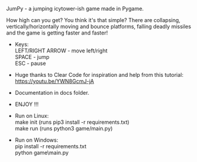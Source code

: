 JumPy - a jumping icytower-ish game made in Pygame.

How high can you get? You think it's that simple? There are collapsing, vertically/horizontally moving and bounce platforms, falling deadly missiles and the game is getting faster and faster!

- Keys:  
LEFT/RIGHT ARROW - move left/right  
SPACE - jump  
ESC - pause  

- Huge thanks to Clear Code for inspiration and help from this tutorial:  
https://youtu.be/YWN8GcmJ-jA

- Documentation in docs folder.

- ENJOY !!!

- Run on Linux:  
make init (runs pip3 install -r requirements.txt)  
make run (runs python3 game/main.py)  

- Run on Windows:  
pip install -r requirements.txt  
python game\main.py  
